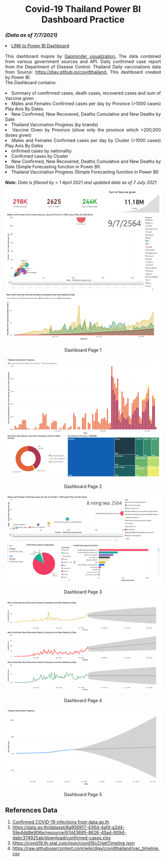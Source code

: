 <h1 align="center" id="Covid-19 Thailand Power BI Dashboard">Covid-19 Thailand Power BI Dashboard Practice </h1> 
<h3 id="(Data as of 7/7/2021)"><i>(Data as of 7/7/2021)</i></h3>

<li>
<a href="https://app.powerbi.com/view?r=eyJrIjoiMDU2YTQ0MTQtMTViMy00NjI5LThlMDctZGRiZDZmZTU2ZDkzIiwidCI6ImZkMjA2NzE1LTc1MDktNGFlNS05Yjk2LTc2YmI5Nzg4NmE4NCIsImMiOjEwfQ%3D%3D">LINK to Power BI Dashboard</a>
</li>
<br>
<div align="justify">This dashboard Inspire by <a href="https://www.gapminder.org/tools/#$chart-type=bubbles&url=v1">Gapminder visualization.</a>
The data combined from various government sources and API. Daily confirmed case report from the Department of Disease Control.
Thailand Daily vaccinations data from Source: <a href="https://djay.github.io/covidthailand">https://djay.github.io/covidthailand.</a>
This dashboard created by Power BI. <br>The Dashboard contains:</div>  
<br>
<div align="justify">
<li>Summary of comfirmed cases, death cases, recovered cases and sum of Vaccine given</li>
<li>Males and Females Confirmed cases per day by Province (>1000 cases) Play Axis By Dates.</li>
<li>New Confirmed, New Recovered, Deaths Cumulative and New Deaths by Date</li>
<li>Thailand Vaccination Progress (by brands)</li>
<li>Vaccine Given by Province (show only the province which >200,000 doses given)</li>
<li>Males and Females Confirmed cases per day by Cluster (>1000 cases) Play Axis By Dates</li>
<li>onfirmed cases by nationality</li>
<li>Confirmed cases by Cluster</li>
<li>New Confirmed, New Recovered, Deaths Cumulative and New Deaths by Date (Simple Forecasting function in Power BI)</li>
<li>Thailand Vaccination Progress (Simple Forecasting function in Power BI)</li></div>  

<br>
<i><b>Note:</b> Data is filtered by > 1 April 2021 and updated data as of 7 July 2021</i>

![docs](img/1.png)
<p align="center">Dashboard Page 1</p>

![docs](img/3.png)
<p align="center">Dashboard Page 2</p>

![docs](img/4.png)
<p align="center">Dashboard Page 3</p>

![docs](img/5.png)
<p align="center">Dashboard Page 4</p>

![docs](img/6.png)
<p align="center">Dashboard Page 5</p>

<h2 id="References Data">References Data</h2>
<ol>

<li>
<a href="https://data.go.th/dataset/covid-19-daily">Confirmed COVID-19 infections from data.go.th</a>
</li>

<li>
<a href="https://data.go.th/dataset/8a956917-436d-4afd-a2d4-59e4dd8e906e/resource/67d43695-8626-45ad-9094-dabc374925ab/download/confirmed-cases.xlsx">https://data.go.th/dataset/8a956917-436d-4afd-a2d4-59e4dd8e906e/resource/67d43695-8626-45ad-9094-dabc374925ab/download/confirmed-cases.xlsx</a>
</li>

<li>
<a href="https://covid19.th-stat.com/json/covid19v2/getTimeline.json">https://covid19.th-stat.com/json/covid19v2/getTimeline.json</a>
</li>

<li>
<a href="https://raw.githubusercontent.com/wiki/djay/covidthailand/vac_timeline.csv">https://raw.githubusercontent.com/wiki/djay/covidthailand/vac_timeline.csv</a>
</li>


</ol>
